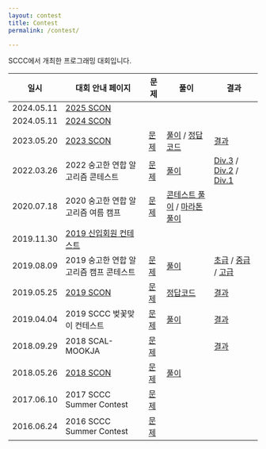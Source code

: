 ```yaml
---
layout: contest
title: Contest
permalink: /contest/

---
```


SCCC에서 개최한 프로그래밍 대회입니다.

| 일시         | 대회 안내 페이지                       | 문제                                                 | 풀이                                                                                                                                     | 결과                                                         |
|------------|---------------------------------| ---------------------------------------------------- |----------------------------------------------------------------------------------------------------------------------------------------| ------------------------------------------------------------ |
| 2024.05.11 | [2025 SCON](/scon/2025/)        |  |                                                                                                                                        |         |
| 2024.05.11 | [2024 SCON](/scon/2024/)        |  |                                                                                                                                        |         |
| 2023.05.20 | [2023 SCON](/scon/2023/)        | [문제](https://www.acmicpc.net/category/detail/3581) | [풀이](https://github.com/ssu-sccc/2023scon/blob/master/editorial-slide/main.pdf) / [정답코드](https://github.com/ssu-sccc/2023scon/tree/master/solution-code) | [결과](https://www.acmicpc.net/contest/spotboard/998)        |
| 2022.03.26 | 2022 숭고한 연합 알고리즘 콘테스트           | [문제](https://www.acmicpc.net/category/793)         | [풀이](https://upload.acmicpc.net/bdb027d2-6f9e-4fe4-b35a-6f464d4f83ee/)                                                                 | [Div.3](https://www.acmicpc.net/contest/board/783) / [Div.2](https://www.acmicpc.net/contest/view/784) / [Div.1](https://www.acmicpc.net/contest/view/785) |
| 2020.07.18 | 2020 숭고한 연합 알고리즘 여름 캠프          | [문제](https://codeforces.com/group/q4aFsZ9De9)      | [콘테스트 풀이](https://github.com/CyberFlower/2020-SKH-summer/blob/master/2020-SKH-summer-contest-editorial.pdf) / [마라톤 풀이](https://github.com/CyberFlower/2020-SKH-summer/blob/master/2020-SKH-summer-marathon-editorial.pdf) |                                                              |
| 2019.11.30 | [2019 신입회원 컨테스트](/newbie/2019/) |                                                      |                                                                                                                                        |                                                              |
| 2019.08.09 | 2019 숭고한 연합 알고리즘 캠프 콘테스트        | [문제](https://www.acmicpc.net/category/802)         | [풀이](https://upload.acmicpc.net/a0cbd098-4d03-4523-a27d-1a1ca20d64fc/)                                                                 | [초급](https://www.acmicpc.net/contest/spotboard/445) / [중급](https://www.acmicpc.net/contest/spotboard/446) / [고급](https://www.acmicpc.net/contest/spotboard/447) |
| 2019.05.25 | [2019 SCON](/scon/2019/)        | [문제](https://www.acmicpc.net/category/detail/2038) | [정답코드](https://drive.google.com/drive/u/3/folders/1RlQHXQI1ktsqBNBShW2rJ0dWjUu2EGzV)                                                   | [결과](https://www.acmicpc.net/contest/spotboard/416)        |
| 2019.04.04 | 2019 SCCC 벚꽃맞이 컨테스트             | [문제](https://www.acmicpc.net/category/detail/2019) | [풀이](https://docs.google.com/presentation/d/1-2PQN5m-SLDcaL-OMnz0sCI7lOu6zGRobDXA6lwNh_Y/edit?usp=sharing)                             | [결과](https://www.acmicpc.net/contest/spotboard/402)        |
| 2018.09.29 | 2018 SCAL-MOOKJA                | [문제](https://www.acmicpc.net/category/detail/1921) |                                                                                                                                        | [결과](https://www.acmicpc.net/contest/board/341)            |
| 2018.05.26 | [2018 SCON](/scon/2018/)        | [문제](https://www.acmicpc.net/category/detail/1877) | [풀이](https://docs.google.com/presentation/d/1pLLaVFKX6JebSV99PuLPMZ9aBD4naTXij1rU79_6_IY/edit?usp=sharing)                             |                                                              |
| 2017.06.10 | 2017 SCCC Summer Contest        | [문제](https://www.acmicpc.net/category/detail/1750) |                                                                                                                                        |                                                              |
| 2016.06.24 | 2016 SCCC Summer Contest        | [문제](https://www.acmicpc.net/category/detail/1497) |                                                                                                                                        |                                                              |